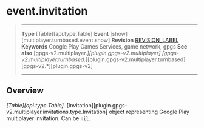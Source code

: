 # event.invitation

> --------------------- ------------------------------------------------------------------------------------------
> __Type__              [Table][api.type.Table]
> __Event__             [show][multiplayer.turnbased.event.show]
> __Revision__          [REVISION_LABEL](REVISION_URL)
> __Keywords__          Google Play Games Services, game network, gpgs
> __See also__          [gpgs-v2.multiplayer.*][plugin.gpgs-v2.multiplayer]
>                       [gpgs-v2.multiplayer.turnbased.*][plugin.gpgs-v2.multiplayer.turnbased]
>                       [gpgs-v2.*][plugin.gpgs-v2]
> --------------------- ------------------------------------------------------------------------------------------

## Overview

_[Table][api.type.Table]._ [Invitation][plugin.gpgs-v2.multiplayer.invitations.type.Invitation] object representing Google Play multiplayer invitation. Can be `nil`.